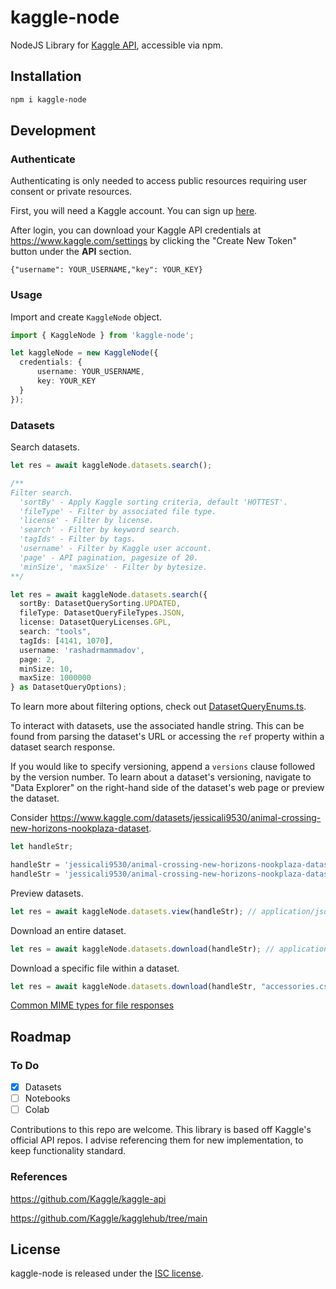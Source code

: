 # kaggle-node

NodeJS Library for [Kaggle API](https://www.kaggle.com/docs/api), accessible via npm.

## Installation

```sh
npm i kaggle-node
```

## Development

### Authenticate

Authenticating is only needed to access public resources requiring user consent or private resources.

First, you will need a Kaggle account. You can sign up [here](https://www.kaggle.com/).

After login, you can download your Kaggle API credentials at https://www.kaggle.com/settings by clicking the "Create New Token" button under the **API** section.

```
{"username": YOUR_USERNAME,"key": YOUR_KEY}
```

### Usage

Import and create `KaggleNode` object.
```ts
import { KaggleNode } from 'kaggle-node';

let kaggleNode = new KaggleNode({
  credentials: {
      username: YOUR_USERNAME,
      key: YOUR_KEY
  }
});
```

### Datasets

Search datasets.

```ts
let res = await kaggleNode.datasets.search();

/**
Filter search.
  'sortBy' - Apply Kaggle sorting criteria, default 'HOTTEST'.
  'fileType' - Filter by associated file type.
  'license' - Filter by license.
  'search' - Filter by keyword search.
  'tagIds' - Filter by tags.
  'username' - Filter by Kaggle user account.
  'page' - API pagination, pagesize of 20.
  'minSize', 'maxSize' - Filter by bytesize.
**/

let res = await kaggleNode.datasets.search({
  sortBy: DatasetQuerySorting.UPDATED,
  fileType: DatasetQueryFileTypes.JSON,
  license: DatasetQueryLicenses.GPL,
  search: "tools",
  tagIds: [4141, 1070],
  username: 'rashadrmammadov',
  page: 2,
  minSize: 10,
  maxSize: 1000000
} as DatasetQueryOptions);
```

To learn more about filtering options, check out [DatasetQueryEnums.ts](src/enums/DatasetQueryEnums.ts).

To interact with datasets, use the associated handle string. This can be found from parsing the dataset's URL or accessing the `ref` property within a dataset search response.

If you would like to specify versioning, append a `versions` clause followed by the version number. To learn about a dataset's versioning, 
navigate to "Data Explorer" on the right-hand side of the dataset's web page or preview the dataset.

Consider https://www.kaggle.com/datasets/jessicali9530/animal-crossing-new-horizons-nookplaza-dataset.

```ts
let handleStr;

handleStr = 'jessicali9530/animal-crossing-new-horizons-nookplaza-dataset';
handleStr = 'jessicali9530/animal-crossing-new-horizons-nookplaza-dataset/versions/2';
```

Preview datasets.

```ts
let res = await kaggleNode.datasets.view(handleStr); // application/json
```

Download an entire dataset.

```ts
let res = await kaggleNode.datasets.download(handleStr); // application/zip
```

Download a specific file within a dataset.

```ts
let res = await kaggleNode.datasets.download(handleStr, "accessories.csv"); // text/csv
```

[Common MIME types for file responses](https://developer.mozilla.org/en-US/docs/Web/HTTP/Basics_of_HTTP/MIME_types/Common_types)

## Roadmap

### To Do

- [X] Datasets
- [ ] Notebooks
- [ ] Colab

Contributions to this repo are welcome. This library is based off Kaggle's official API repos. I advise referencing them for new implementation, to keep functionality standard.

### References

https://github.com/Kaggle/kaggle-api

https://github.com/Kaggle/kagglehub/tree/main

## License

kaggle-node is released under the [ISC license](LICENSE.txt).